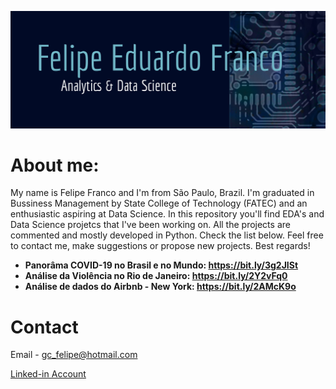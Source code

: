 <p align="center">
  <img src="datatemplate2.png" >
</p> 

# About me:

My name is Felipe Franco and I'm from São Paulo, Brazil. I'm graduated in Bussiness Management by State College of Technology (FATEC) and an enthusiastic aspiring at Data Science. In this repository you'll find EDA's and Data Science projetcs that I've been working on. All the projects are commented and mostly developed in Python. Check the list below. Feel free to contact me, make suggestions or propose new projects. Best regards!

* **Panorâma COVID-19 no Brasil e no Mundo: https://bit.ly/3g2JISt**
* **Análise da Violência no Rio de Janeiro: https://bit.ly/2Y2vFq0**
* **Análise de dados do Airbnb - New York: https://bit.ly/2AMcK9o**

# Contact

Email - gc_felipe@hotmail.com

[Linked-in Account](https://www.linkedin.com/in/felipe-eduardo-franco-b3a05b186/)
